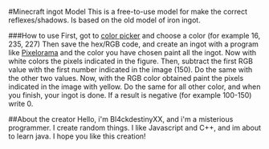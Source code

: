#Minecraft ingot Model
This is a free-to-use model for make the correct reflexes/shadows.
Is based on the old model of iron ingot.

###How to use
First, got to [color picker](https://www.google.com/search?q=color+picker&rlz=1C1GCEA_enIT828IT828&oq=color&aqs=chrome.0.69i59j69i57j0i271l3j69i60l2j69i61.1199j0j7&sourceid=chrome&ie=UTF-8 "color picker") and choose a color (for example 16, 235, 227)
Then save the hex/RGB code, and create an ingot with a program like [Pixelorama](https://orama-interactive.itch.io/pixelorama "Pixelorama") and  the color you have chosen paint all the ingot.
Now with white colors the pixels indicated in the figure.
Then, subtract the first RGB value with the first number indicated in the image (150).
Do the same with the other two values.
Now, with the RGB color obtained paint the pixels indicated in the image with yellow.
Do the same for all other color, and when you finish, your ingot is done.
If a result is negative (for example 100-150) write 0.

##About the creator
Hello, i'm Bl4ckdestinyXX, and i'm a misterious programmer.
I create random things.
I like Javascript and C++, and im about to learn java.
I hope you like this creation!
